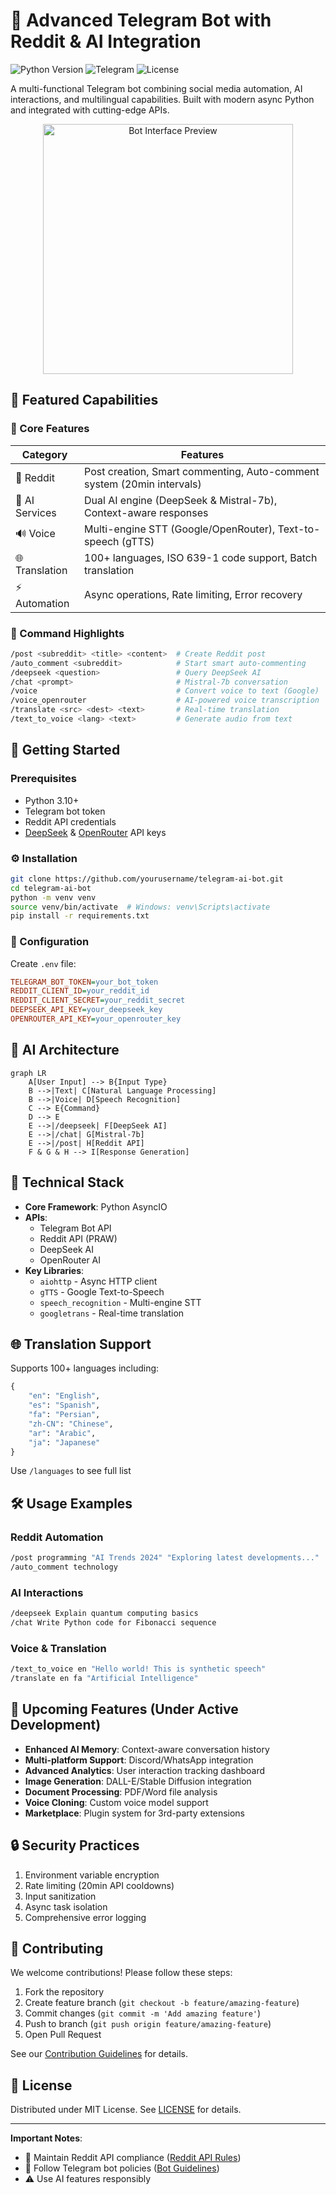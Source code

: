 
# 🤖 Advanced Telegram Bot with Reddit & AI Integration

![Python Version](https://img.shields.io/badge/python-3.10%2B-blue)
![Telegram](https://img.shields.io/badge/Telegram-Bot-green)
![License](https://img.shields.io/badge/license-MIT-orange)

A multi-functional Telegram bot combining social media automation, AI interactions, and multilingual capabilities. Built with modern async Python and integrated with cutting-edge APIs.

<div align="center">
  <img src="bot-preview.png" alt="Bot Interface Preview" width="400">
</div>

## 🌟 Featured Capabilities

### 🤖 Core Features
| Category        | Features                                                                 |
|-----------------|--------------------------------------------------------------------------|
| 🚀 Reddit       | Post creation, Smart commenting, Auto-comment system (20min intervals)  |
| 🧠 AI Services  | Dual AI engine (DeepSeek & Mistral-7b), Context-aware responses         |
| 🔊 Voice        | Multi-engine STT (Google/OpenRouter), Text-to-speech (gTTS)            |
| 🌐 Translation  | 100+ languages, ISO 639-1 code support, Batch translation              |
| ⚡ Automation   | Async operations, Rate limiting, Error recovery                        |

### 🎯 Command Highlights
```bash
/post <subreddit> <title> <content>  # Create Reddit post
/auto_comment <subreddit>            # Start smart auto-commenting
/deepseek <question>                 # Query DeepSeek AI
/chat <prompt>                       # Mistral-7b conversation
/voice                               # Convert voice to text (Google)
/voice_openrouter                    # AI-powered voice transcription
/translate <src> <dest> <text>       # Real-time translation
/text_to_voice <lang> <text>         # Generate audio from text
```

## 🚀 Getting Started

### Prerequisites
- Python 3.10+
- Telegram bot token
- Reddit API credentials
- [DeepSeek](https://deepseek.com/) & [OpenRouter](https://openrouter.ai/) API keys

### ⚙️ Installation
```bash
git clone https://github.com/yourusername/telegram-ai-bot.git
cd telegram-ai-bot
python -m venv venv
source venv/bin/activate  # Windows: venv\Scripts\activate
pip install -r requirements.txt
```

### 🔐 Configuration
Create `.env` file:
```ini
TELEGRAM_BOT_TOKEN=your_bot_token
REDDIT_CLIENT_ID=your_reddit_id
REDDIT_CLIENT_SECRET=your_reddit_secret
DEEPSEEK_API_KEY=your_deepseek_key
OPENROUTER_API_KEY=your_openrouter_key
```

## 🧠 AI Architecture
```mermaid
graph LR
    A[User Input] --> B{Input Type}
    B -->|Text| C[Natural Language Processing]
    B -->|Voice| D[Speech Recognition]
    C --> E{Command}
    D --> E
    E -->|/deepseek| F[DeepSeek AI]
    E -->|/chat| G[Mistral-7b]
    E -->|/post| H[Reddit API]
    F & G & H --> I[Response Generation]
```

## 🔧 Technical Stack
- **Core Framework**: Python AsyncIO
- **APIs**: 
  - Telegram Bot API
  - Reddit API (PRAW)
  - DeepSeek AI
  - OpenRouter AI
- **Key Libraries**:
  - `aiohttp` - Async HTTP client
  - `gTTS` - Google Text-to-Speech
  - `speech_recognition` - Multi-engine STT
  - `googletrans` - Real-time translation

## 🌐 Translation Support
Supports 100+ languages including:
```python
{
    "en": "English",
    "es": "Spanish",
    "fa": "Persian",
    "zh-CN": "Chinese",
    "ar": "Arabic",
    "ja": "Japanese"
}
```
Use `/languages` to see full list

## 🛠️ Usage Examples

### Reddit Automation
```bash
/post programming "AI Trends 2024" "Exploring latest developments..."
/auto_comment technology
```

### AI Interactions
```bash
/deepseek Explain quantum computing basics
/chat Write Python code for Fibonacci sequence
```

### Voice & Translation
```bash
/text_to_voice en "Hello world! This is synthetic speech"
/translate en fa "Artificial Intelligence"
```

## 🚧 Upcoming Features (Under Active Development)
- **Enhanced AI Memory**: Context-aware conversation history
- **Multi-platform Support**: Discord/WhatsApp integration
- **Advanced Analytics**: User interaction tracking dashboard
- **Image Generation**: DALL-E/Stable Diffusion integration
- **Document Processing**: PDF/Word file analysis
- **Voice Cloning**: Custom voice model support
- **Marketplace**: Plugin system for 3rd-party extensions

## 🔒 Security Practices
1. Environment variable encryption
2. Rate limiting (20min API cooldowns)
3. Input sanitization
4. Async task isolation
5. Comprehensive error logging

## 🤝 Contributing
We welcome contributions! Please follow these steps:
1. Fork the repository
2. Create feature branch (`git checkout -b feature/amazing-feature`)
3. Commit changes (`git commit -m 'Add amazing feature'`)
4. Push to branch (`git push origin feature/amazing-feature`)
5. Open Pull Request

See our [Contribution Guidelines](CONTRIBUTING.md) for details.

## 📜 License
Distributed under MIT License. See [LICENSE](LICENSE) for details.

---

**Important Notes**:
- 🔄 Maintain Reddit API compliance ([Reddit API Rules](https://www.reddit.com/wiki/api))
- 🤖 Follow Telegram bot policies ([Bot Guidelines](https://core.telegram.org/bots/policies))
- ⚠️ Use AI features responsibly
